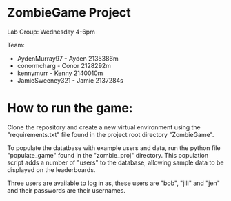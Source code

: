 # ZombieGame Project

Lab Group: Wednesday 4-6pm

Team:
  * AydenMurray97   - Ayden 2135386m
  * conormcharg     - Conor 2128292m
  * kennymurr       - Kenny 2140010m
  * JamieSweeney321 - Jamie 2137284s
  
# How to run the game:
Clone the repository and create a new virtual environment using the "requirements.txt" file found in the project root directory "ZombieGame".

To populate the datatbase with example users and data, run the python file "populate_game" found in the "zombie_proj" directory.
This population script adds a number of "users" to the database, allowing sample data to be displayed on the leaderboards.

Three users are available to log in as, these users are "bob", "jill" and "jen" and their passwords are their usernames.

